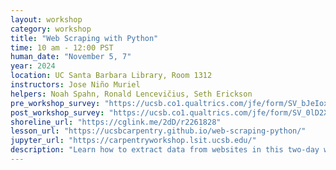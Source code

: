 ```yaml
---
layout: workshop
category: workshop
title: "Web Scraping with Python"
time: 10 am - 12:00 PST
human_date: "November 5, 7"
year: 2024
location: UC Santa Barbara Library, Room 1312
instructors: Jose Niño Muriel
helpers: Noah Spahn, Ronald Lencevičius, Seth Erickson
pre_workshop_survey: "https://ucsb.co1.qualtrics.com/jfe/form/SV_bJeIoxjp1A9Xx3M?slug=2024-11-05-ucsb-webscraping"
post_workshop_survey: "https://ucsb.co1.qualtrics.com/jfe/form/SV_0lD2XHnezknmSr4?slug=2024-11-05-ucsb-webscraping"
shoreline_url: "https://cglink.me/2dD/r2261828"
lesson_url: "https://ucsbcarpentry.github.io/web-scraping-python/"
jupyter_url: "https://carpentryworkshop.lsit.ucsb.edu/"
description: "Learn how to extract data from websites in this two-day workshop on web scraping with Python. We’ll begin by reviewing the structure of websites in HTML and how to retrieve information using your browser, the Requests library, and Beautiful Soup. You’ll also learn about the differences between static and dynamic web pages, and how to scrape the latter with the Selenium library. <b>This workshop is designed for participants who already have a basic understanding of Python programming.</b>"
---
```

